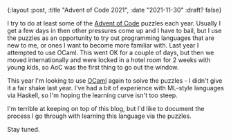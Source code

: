 {:layout :post, :title "Advent of Code 2021", :date "2021-11-30" :draft? false}

I try to do at least some of the [Advent of Code](https://adventofcode.com) puzzles each year. Usually I get a few days in then other pressures come up and I have to bail, but I use the puzzles as an opportunity to try out programming languages that are new to me, or ones I want to become more familiar with. Last year I attempted to use OCaml. This went OK for a couple of days, but then we moved internationally and were locked in a hotel room for 2 weeks with young kids, so AoC was the first thing to go out the window.

This year I'm looking to use [OCaml](https://ocaml.org) again to solve the puzzles - I didn't give it a fair shake last year. I've had a bit of experience with ML-style languages via Haskell, so I'm hoping the learning curve isn't too steep.

I'm terrible at keeping on top of this blog, but I'd like to document the process I go through with learning this language via the puzzles.

Stay tuned.
